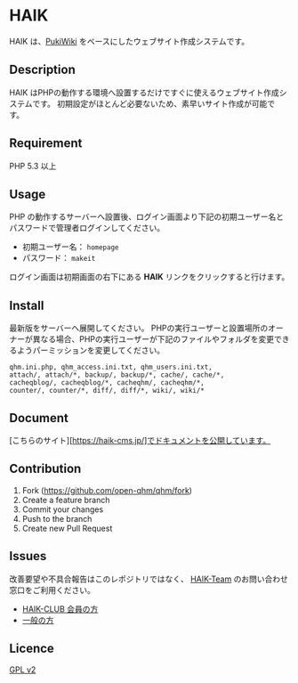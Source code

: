 HAIK
====

HAIK は、[PukiWiki][pukiwiki] をベースにしたウェブサイト作成システムです。

## Description

HAIK はPHPの動作する環境へ設置するだけですぐに使えるウェブサイト作成システムです。
初期設定がほとんど必要ないため、素早いサイト作成が可能です。


## Requirement

PHP 5.3 以上

## Usage

PHP の動作するサーバーへ設置後、ログイン画面より下記の初期ユーザー名とパスワードで管理者ログインしてください。

- 初期ユーザー名： `homepage`
- パスワード： `makeit`

ログイン画面は初期画面の右下にある **HAIK** リンクをクリックすると行けます。


## Install

最新版をサーバーへ展開してください。
PHPの実行ユーザーと設置場所のオーナーが異なる場合、PHPの実行ユーザーが下記のファイルやフォルダを変更できるようパーミッションを変更してください。

```
qhm.ini.php, qhm_access.ini.txt, qhm_users.ini.txt,
attach/, attach/*, backup/, backup/*, cache/, cache/*,
cacheqblog/, cacheqblog/*, cacheqhm/, cacheqhm/*,
counter/, counter/*, diff/, diff/*, wiki/, wiki/*
```

## Document

[こちらのサイト][https://haik-cms.jp/]でドキュメントを公開しています。


## Contribution

1. Fork (<https://github.com/open-qhm/qhm/fork>)
2. Create a feature branch
3. Commit your changes
4. Push to the branch
5. Create new Pull Request


## Issues

改善要望や不具合報告はこのレポジトリではなく、 [HAIK-Team](https://haik-cms.jp/) のお問い合わせ窓口をご利用ください。

- [HAIK-CLUB 会員の方]()
- [一般の方](https://haik-cms.jp/index.php?contact)

## Licence

[GPL v2][license]


[pukiwiki]: http://pukiwiki.osdn.jp/
[hokuken]: http://www.hokuken.com/
[license]: https://github.com/open-qhm/qhm/blob/master/LICENSE
[openqhm]: http://www.open-qhm.net/
[haik-cms]: https://haik-cms.jp/
[haik-cms-man]: http://manual.haik-cms.jp/
[qhm-installer]: https://github.com/open-qhm/qhm-installer
